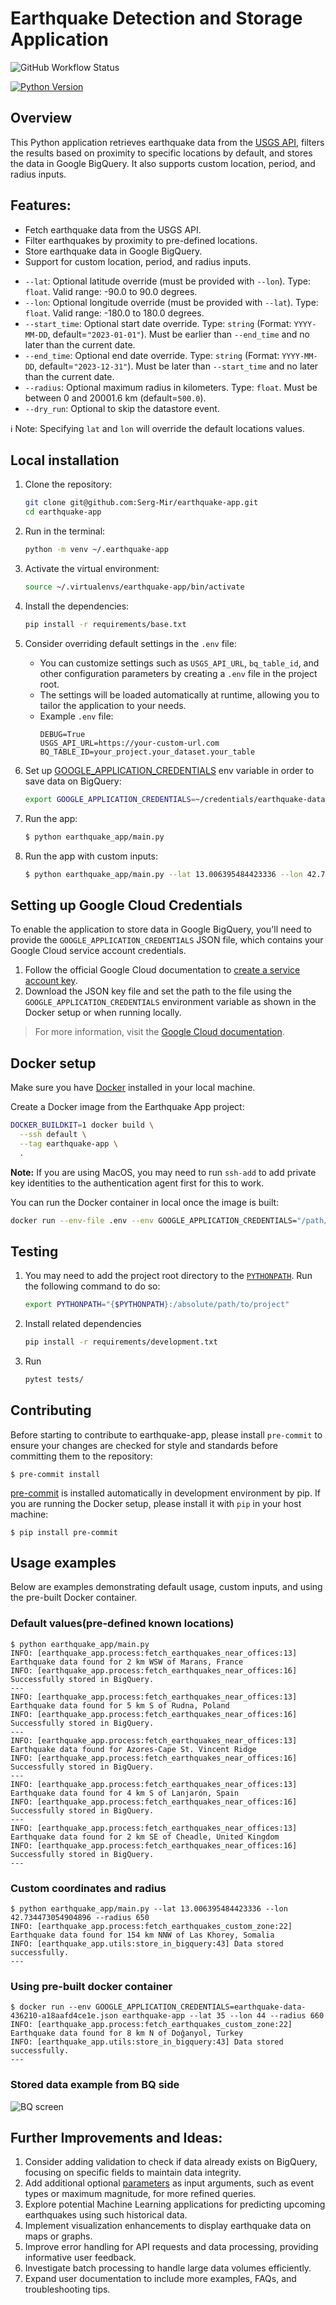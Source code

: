 # Earthquake Detection and Storage Application
![GitHub Workflow Status](https://img.shields.io/github/actions/workflow/status/serg-mir/earthquake-app/ci.yml?branch=main&style=for-the-badge)

[![Python Version](https://img.shields.io/badge/python-3.13.5+-blue)](https://www.python.org/)
## Overview
This Python application retrieves earthquake data from the [USGS API](https://earthquake.usgs.gov/fdsnws/event/1/), filters the results based on proximity to specific locations by default, and stores the data in Google BigQuery. It also supports custom location, period, and radius inputs.

## Features:
- Fetch earthquake data from the USGS API.
- Filter earthquakes by proximity to pre-defined locations.
- Store earthquake data in Google BigQuery.
- Support for custom location, period, and radius inputs.

* `--lat`: Optional latitude override (must be provided with `--lon`). Type: `float`. Valid range: -90.0 to 90.0 degrees.
* `--lon`: Optional longitude override (must be provided with `--lat`). Type: `float`. Valid range: -180.0 to 180.0 degrees.
* `--start_time`: Optional start date override. Type: `string` (Format: `YYYY-MM-DD`, default=`"2023-01-01"`). Must be earlier than `--end_time` and no later than the current date.
* `--end_time`: Optional end date override. Type: `string` (Format: `YYYY-MM-DD`, default=`"2023-12-31"`). Must be later than `--start_time` and no later than the current date.
* `--radius`: Optional maximum radius in kilometers. Type: `float`. Must be between 0 and 20001.6 km (default=`500.0`).
* `--dry_run`: Optional to skip the datastore event.

ℹ️ Note: Specifying `lat` and `lon` will override the default locations values.


## Local installation

1. Clone the repository:
    ```bash
    git clone git@github.com:Serg-Mir/earthquake-app.git
    cd earthquake-app
    ```
2. Run in the terminal:
   ```bash
   python -m venv ~/.earthquake-app
   ```
3. Activate the virtual environment:
   ```bash
   source ~/.virtualenvs/earthquake-app/bin/activate
   ```

4. Install the dependencies:
   ```bash
   pip install -r requirements/base.txt
   ```

5. Consider overriding default settings in the `.env` file:
   - You can customize settings such as `USGS_API_URL`, `bq_table_id`, and other configuration parameters by creating a `.env` file in the project root.
   - The settings will be loaded automatically at runtime, allowing you to tailor the application to your needs.
   - Example `.env` file:
     ```
     DEBUG=True
     USGS_API_URL=https://your-custom-url.com
     BQ_TABLE_ID=your_project.your_dataset.your_table
     ```
6. Set up [GOOGLE_APPLICATION_CREDENTIALS](#setting-up-google-cloud-credentials) env variable in order to save data on BigQuery:
   ```bash
   export GOOGLE_APPLICATION_CREDENTIALS=~/credentials/earthquake-data-436210-a18aafd4ce1e.json
   ```
7. Run the app:
    ```bash
    $ python earthquake_app/main.py
    ```
8. Run the app with custom inputs:
   ```bash
   $ python earthquake_app/main.py --lat 13.006395484423336 --lon 42.734473054904896 --radius 650.0
   ```

## Setting up Google Cloud Credentials

To enable the application to store data in Google BigQuery, you'll need to provide the `GOOGLE_APPLICATION_CREDENTIALS` JSON file, which contains your Google Cloud service account credentials.

1. Follow the official Google Cloud documentation to [create a service account key](https://cloud.google.com/iam/docs/creating-managing-service-account-keys).
2. Download the JSON key file and set the path to the file using the `GOOGLE_APPLICATION_CREDENTIALS` environment variable as shown in the Docker setup or when running locally.

> For more information, visit the [Google Cloud documentation](https://cloud.google.com/docs/authentication/getting-started).


## Docker setup

Make sure you have [Docker](https://docs.docker.com) installed in your local machine.

Create a Docker image from the Earthquake App project:

```bash
DOCKER_BUILDKIT=1 docker build \
  --ssh default \
  --tag earthquake-app \
  .
```

**Note:** If you are using MacOS, you may need to run `ssh-add` to add private key identities to the
authentication agent first for this to work.

You can run the Docker container in local once the image is built:

```bash
docker run --env-file .env --env GOOGLE_APPLICATION_CREDENTIALS="/path/to/credentials/file.json" earthquake-app <ARGUMENTS>
```
## Testing
1. You may need to add the project root directory to the
[`PYTHONPATH`](https://docs.python.org/3/using/cmdline.html#envvar-PYTHONPATH). Run the following command to do so:

   ```bash
   export PYTHONPATH="{$PYTHONPATH}:/absolute/path/to/project"
   ```
2. Install related dependencies
   ```bash
   pip install -r requirements/development.txt
   ```
3. Run
   ```bash
   pytest tests/
   ```


## Contributing

Before starting to contribute to earthquake-app, please install `pre-commit` to ensure your changes are checked for style and standards before committing them to the repository:

    $ pre-commit install

[pre-commit](https://pre-commit.com) is installed automatically in development environment by pip.
If you are running the Docker setup, please install it with `pip` in your host machine:

    $ pip install pre-commit


## Usage examples
Below are examples demonstrating default usage, custom inputs, and using the pre-built Docker container.
### Default values(pre-defined known locations)
```text
$ python earthquake_app/main.py
INFO: [earthquake_app.process:fetch_earthquakes_near_offices:13] Earthquake data found for 2 km WSW of Marans, France
INFO: [earthquake_app.process:fetch_earthquakes_near_offices:16] Successfully stored in BigQuery.
---
INFO: [earthquake_app.process:fetch_earthquakes_near_offices:13] Earthquake data found for 5 km S of Rudna, Poland
INFO: [earthquake_app.process:fetch_earthquakes_near_offices:16] Successfully stored in BigQuery.
---
INFO: [earthquake_app.process:fetch_earthquakes_near_offices:13] Earthquake data found for Azores-Cape St. Vincent Ridge
INFO: [earthquake_app.process:fetch_earthquakes_near_offices:16] Successfully stored in BigQuery.
---
INFO: [earthquake_app.process:fetch_earthquakes_near_offices:13] Earthquake data found for 4 km S of Lanjarón, Spain
INFO: [earthquake_app.process:fetch_earthquakes_near_offices:16] Successfully stored in BigQuery.
---
INFO: [earthquake_app.process:fetch_earthquakes_near_offices:13] Earthquake data found for 2 km SE of Cheadle, United Kingdom
INFO: [earthquake_app.process:fetch_earthquakes_near_offices:16] Successfully stored in BigQuery.
---
```
### Custom coordinates and radius
```text
$ python earthquake_app/main.py --lat 13.006395484423336 --lon 42.734473054904896 --radius 650
INFO: [earthquake_app.process:fetch_earthquakes_custom_zone:22] Earthquake data found for 154 km NNW of Las Khorey, Somalia
INFO: [earthquake_app.utils:store_in_bigquery:43] Data stored successfully.
---
```
### Using pre-built docker container
```text
$ docker run --env GOOGLE_APPLICATION_CREDENTIALS=earthquake-data-436210-a18aafd4ce1e.json earthquake-app --lat 35 --lon 44 --radius 660
INFO: [earthquake_app.process:fetch_earthquakes_custom_zone:22] Earthquake data found for 8 km N of Doğanyol, Turkey
INFO: [earthquake_app.utils:store_in_bigquery:43] Data stored successfully.
---

```
### Stored data example from BQ side
![BQ screen](images/BQ_data_inserted.jpeg)


## Further Improvements and Ideas:
1. Consider adding validation to check if data already exists on BigQuery, focusing on specific fields to maintain data integrity.
2. Add additional optional [parameters](https://earthquake.usgs.gov/fdsnws/event/1/#extensions) as input arguments, such as event types or maximum magnitude, for more refined queries.
3. Explore potential Machine Learning applications for predicting upcoming earthquakes using such historical data.
4. Implement visualization enhancements to display earthquake data on maps or graphs.
5. Improve error handling for API requests and data processing, providing informative user feedback.
6. Investigate batch processing to handle large data volumes efficiently.
7. Expand user documentation to include more examples, FAQs, and troubleshooting tips.
